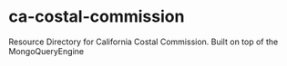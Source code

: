 ca-costal-commission
====================

Resource Directory for California Costal Commission.  Built on top of the MongoQueryEngine